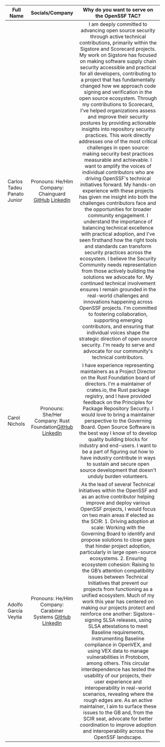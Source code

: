 
| Full Name | Socials/Company | Why do you want to serve on the OpenSSF TAC? |
|----------------|:------------------:|:------------------:
|Carlos Tadeu Panato Junior| Pronouns: He/Him Company: Chainguard [GitHub](https://github.com/cpanato) [LinkedIn](https://www.linkedin.com/in/cpanato/)|I am deeply committed to advancing open source security through active technical contributions, primarily within the Sigstore and Scorecard projects. My work on Sigstore has focused on making software supply chain security accessible and practical for all developers, contributing to a project that has fundamentally changed how we approach code signing and verification in the open source ecosystem. Through my contributions to Scorecard, I've helped organizations assess and improve their security postures by providing actionable insights into repository security practices. This work directly addresses one of the most critical challenges in open source: making security best practices measurable and achievable. I want to amplify the voices of individual contributors who are driving OpenSSF's technical initiatives forward. My hands-on experience with these projects has given me insight into both the challenges contributors face and the opportunities for broader community engagement. I understand the importance of balancing technical excellence with practical adoption, and I've seen firsthand how the right tools and standards can transform security practices across the ecosystem. I believe the Security Community needs representation from those actively building the solutions we advocate for. My continued technical involvement ensures I remain grounded in the real-world challenges and innovations happening across OpenSSF projects. I'm committed to fostering collaboration, supporting emerging contributors, and ensuring that individual voices shape the strategic direction of open source security. I'm ready to serve and advocate for our community's technical contributors.|
|Carol Nichols| Pronouns: She/Her Company: Rust Foundation[GitHub](https://github.com/carols10cents) [LinkedIn](https://www.linkedin.com/in/carolnichols/)|I have experience representing maintainers as a Project Director on the Rust Foundation board of directors. I'm a maintainer of crates.io, the Rust package registry, and I have provided feedback on the Principles for Package Repository Security. I would love to bring a maintainer perspective to the Governing Board. Open Source Software is the best way I know of to develop quality building blocks for industry and end-users. I want to be a part of figuring out how to have industry contribute in ways to sustain and secure open source development that doesn't unduly burden volunteers.|
|Adolfo García Veytia| Pronouns: He/Him Company: Carabiner Systems [GitHub](https://github.com/puerco) [LinkedIn](https://linkedin.com/in/puerco)|As the lead of several Technical Initiatives within the OpenSSF and as an active contributor helping improve and deploy various OpenSSF projects, I would focus on two main areas if elected as the SCIR: 1. Driving adoption at scale: Working with the Governing Board to identify and propose solutions to close gaps that hinder project adoption, particularly in large open-source ecosystems. 2. Ensuring ecosystem cohesion: Raising to the GB’s attention compatibility issues between Technical Initiatives that prevent our projects from functioning as a unified ecosystem. Much of my work this year has centered on making our projects protect and reinforce one another: Sigstore-signing SLSA releases, using SLSA attestations to meet Baseline requirements, instrumenting Baseline compliance in OpenVEX, and using VEX data to manage vulnerabilities in Protobom, among others. This circular interdependence has tested the usability of our projects, their user experience and interoperability in real-world scenarios, revealing where the rough edges are. As an active maintainer, I aim to surface these issues to the GB and, from the SCIR seat, advocate for better coordination to improve adoption and interoperability across the OpenSSF landscape.|
